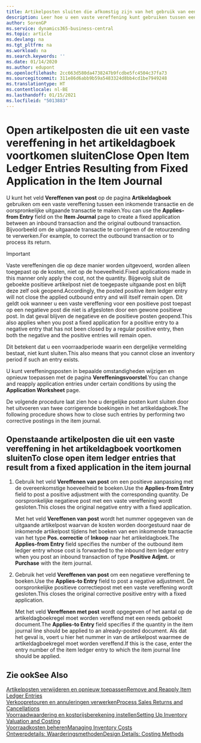 ```yaml
---
title: Artikelposten sluiten die afkomstig zijn van het gebruik van een vaste vereffening
description: Leer hoe u een vaste vereffening kunt gebruiken tussen een inkomende transactie en de oorspronkelijke uitgaande transactie te maken in het artikeldagboek.
author: SorenGP
ms.service: dynamics365-business-central
ms.topic: article
ms.devlang: na
ms.tgt_pltfrm: na
ms.workload: na
ms.search.keywords: ''
ms.date: 01/14/2020
ms.author: edupont
ms.openlocfilehash: 2cc663d580da4738247b9fcdbe5fc4504c37fa73
ms.sourcegitcommit: 311e86d6abb9b59a5483324d8bb4cd1be7949248
ms.translationtype: HT
ms.contentlocale: nl-BE
ms.lasthandoff: 01/15/2021
ms.locfileid: "5013883"
---
```

# <a name="close-open-item-ledger-entries-resulting-from-fixed-application-in-the-item-journal"></a><span data-ttu-id="6de0b-103">Open artikelposten die uit een vaste vereffening in het artikeldagboek voortkomen sluiten</span><span class="sxs-lookup"><span data-stu-id="6de0b-103">Close Open Item Ledger Entries Resulting from Fixed Application in the Item Journal</span></span>

<span data-ttu-id="6de0b-104">U kunt het veld **Vereffenen van post** op de pagina **Artikeldagboek** gebruiken om een vaste vereffening tussen een inkomende transactie en de oorspronkelijke uitgaande transactie te maken.</span><span class="sxs-lookup"><span data-stu-id="6de0b-104">You can use the **Applies-from Entry** field on the **Item Journal** page to create a fixed application between an inbound transaction and the original outbound transaction.</span></span> <span data-ttu-id="6de0b-105">Bijvoorbeeld om de uitgaande transactie te corrigeren of de retourzending te verwerken.</span><span class="sxs-lookup"><span data-stu-id="6de0b-105">For example, to correct the outbound transaction or to process its return.</span></span>  

> [!IMPORTANT]  
> <span data-ttu-id="6de0b-106">Vaste vereffeningen die op deze manier worden uitgevoerd, worden alleen toegepast op de kosten, niet op de hoeveelheid.</span><span class="sxs-lookup"><span data-stu-id="6de0b-106">Fixed applications made in this manner only apply the cost, not the quantity.</span></span> <span data-ttu-id="6de0b-107">Bijgevolg sluit de geboekte positieve artikelpost niet de toegepaste uitgaande post en blijft deze zelf ook geopend.</span><span class="sxs-lookup"><span data-stu-id="6de0b-107">Accordingly, the posted positive item ledger entry will not close the applied outbound entry and will itself remain open.</span></span> <span data-ttu-id="6de0b-108">Dit geldt ook wanneer u een vaste vereffening voor een positieve post toepast op een negatieve post die niet is afgesloten door een gewone positieve post. In dat geval blijven de negatieve en de positieve posten geopend.</span><span class="sxs-lookup"><span data-stu-id="6de0b-108">This also applies when you post a fixed application for a positive entry to a negative entry that has not been closed by a regular positive entry, then both the negative and the positive entries will remain open.</span></span>  
>
> <span data-ttu-id="6de0b-109">Dit betekent dat u een voorraadperiode waarin een dergelijke vermelding bestaat, niet kunt sluiten.</span><span class="sxs-lookup"><span data-stu-id="6de0b-109">This also means that you cannot close an inventory period if such an entry exists.</span></span>  

<span data-ttu-id="6de0b-110">U kunt vereffeningsposten in bepaalde omstandigheden wijzigen en opnieuw toepassen met de pagina **Vereffeningsvoorstel**.</span><span class="sxs-lookup"><span data-stu-id="6de0b-110">You can change and reapply application entries under certain conditions by using the **Application Worksheet** page.</span></span>  

<span data-ttu-id="6de0b-111">De volgende procedure laat zien hoe u dergelijke posten kunt sluiten door het uitvoeren van twee corrigerende boekingen in het artikeldagboek.</span><span class="sxs-lookup"><span data-stu-id="6de0b-111">The following procedure shows how to close such entries by performing two corrective postings in the item journal.</span></span>  

## <a name="to-close-open-item-ledger-entries-that-result-from-a-fixed-application-in-the-item-journal"></a><span data-ttu-id="6de0b-112">Openstaande artikelposten die uit een vaste vereffening in het artikeldagboek voortkomen sluiten</span><span class="sxs-lookup"><span data-stu-id="6de0b-112">To close open item ledger entries that result from a fixed application in the item journal</span></span>  

1. <span data-ttu-id="6de0b-113">Gebruik het veld **Vereffenen van post** om een positieve aanpassing met de overeenkomstige hoeveelheid te boeken.</span><span class="sxs-lookup"><span data-stu-id="6de0b-113">Use the **Applies-from Entry** field to post a positive adjustment with the corresponding quantity.</span></span> <span data-ttu-id="6de0b-114">De oorspronkelijke negatieve post met een vaste vereffening wordt gesloten.</span><span class="sxs-lookup"><span data-stu-id="6de0b-114">This closes the original negative entry with a fixed application.</span></span>  

    <span data-ttu-id="6de0b-115">Met het veld **Vereffenen van post** wordt het nummer opgegeven van de uitgaande artikelpost waarvan de kosten worden doorgestuurd naar de inkomende artikelpost tijdens het boeken van een inkomende transactie van het type **Pos. correctie** of **Inkoop** naar het artikeldagboek.</span><span class="sxs-lookup"><span data-stu-id="6de0b-115">The **Applies-from Entry** field specifies the number of the outbound item ledger entry whose cost is forwarded to the inbound item ledger entry when you post an inbound transaction of type **Positive Adjmt.** or **Purchase** with the item journal.</span></span>  
2. <span data-ttu-id="6de0b-116">Gebruik het veld **Vereffenen van post** om een negatieve vereffening te boeken.</span><span class="sxs-lookup"><span data-stu-id="6de0b-116">Use the **Applies-to Entry** field to post a negative adjustment.</span></span> <span data-ttu-id="6de0b-117">De oorspronkelijke positieve correctiepost met een vaste vereffening wordt gesloten.</span><span class="sxs-lookup"><span data-stu-id="6de0b-117">This closes the original corrective positive entry with a fixed application.</span></span>  

    <span data-ttu-id="6de0b-118">Met het veld **Vereffenen met post** wordt opgegeven of het aantal op de artikeldagboekregel moet worden vereffend met een reeds geboekt document.</span><span class="sxs-lookup"><span data-stu-id="6de0b-118">The **Applies-to Entry** field specifies if the quantity in the item journal line should be applied to an already-posted document.</span></span> <span data-ttu-id="6de0b-119">Als dat het geval is, voert u hier het nummer in van de artikelpost waarmee de artikeldagboekregel moet worden vereffend.</span><span class="sxs-lookup"><span data-stu-id="6de0b-119">If this is the case, enter the entry number of the item ledger entry to which the item journal line should be applied.</span></span>

## <a name="see-also"></a><span data-ttu-id="6de0b-120">Zie ook</span><span class="sxs-lookup"><span data-stu-id="6de0b-120">See Also</span></span>

[<span data-ttu-id="6de0b-121">Artikelposten verwijderen en opnieuw toepassen</span><span class="sxs-lookup"><span data-stu-id="6de0b-121">Remove and Reapply Item Ledger Entries</span></span>](finance-how-to-remove-and-reapply-item-entries.md)  
[<span data-ttu-id="6de0b-122">Verkoopretouren en annuleringen verwerken</span><span class="sxs-lookup"><span data-stu-id="6de0b-122">Process Sales Returns and Cancellations</span></span>](sales-how-process-sales-returns-cancellations.md)  
[<span data-ttu-id="6de0b-123">Voorraadwaardering en kostprijsberekening instellen</span><span class="sxs-lookup"><span data-stu-id="6de0b-123">Setting Up Inventory Valuation and Costing</span></span>](finance-set-up-inventory-valuation-and-costing.md)  
[<span data-ttu-id="6de0b-124">Voorraadkosten beheren</span><span class="sxs-lookup"><span data-stu-id="6de0b-124">Managing Inventory Costs</span></span>](finance-manage-inventory-costs.md)  
[<span data-ttu-id="6de0b-125">Ontwerpdetails: Waarderingsmethoden</span><span class="sxs-lookup"><span data-stu-id="6de0b-125">Design Details: Costing Methods</span></span>](design-details-costing-methods.md)
